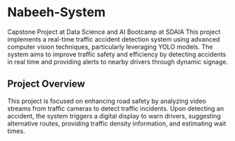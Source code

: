 # Nabeeh-System
Capstone Project at Data Science and AI Bootcamp at SDAIA
This project implements a real-time traffic accident detection system using advanced computer vision techniques, particularly leveraging YOLO models. The system aims to improve traffic safety and efficiency by detecting accidents in real time and providing alerts to nearby drivers through dynamic signage.

## Project Overview
This project is focused on enhancing road safety by analyzing video streams from traffic cameras to detect traffic incidents. Upon detecting an accident, the system triggers a digital display to warn drivers, suggesting alternative routes, providing traffic density information, and estimating wait times.
